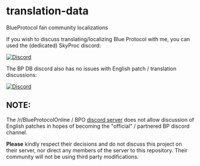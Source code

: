 # translation-data
BlueProtocol fan community localizations

If you wish to discuss translating/localizing Blue Protocol with me, you can used the (dedicated) SkyProc discord:

[![Discord](https://img.shields.io/discord/768944910778630194.svg?style=for-the-badge&label=SkyProc&logo=discord&logoColor=ffffff&color=7389D8&labelColor=6A7EC2)](https://discord.gg/epaUhEk)


The BP DB discord also has no issues with English patch / translation discussions:

[![Discord](https://img.shields.io/discord/597714908880175104.svg?style=for-the-badge&label=BP%20Database&logo=discord&logoColor=ffffff&color=7389D8&labelColor=6A7EC2)](https://discord.gg/tuaYrFp)


## **NOTE:**

The /r/BlueProtocolOnline / BPO [discord server](https://discord.gg/5zrZMdX) does not allow discussion of English patches in hopes of becoming the "official" / partnered BP discord channel.

**Please** kindly respect their decisions and do not discuss this project on their server, nor direct any members of the server to this repository. Their community will not be using third party modifications.

